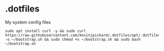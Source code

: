 # .dotfiles
My system config files

```
sudo apt install curl -y && sudo curl https://raw.githubusercontent.com/kevinjpickard/.dotfiles/apt/.dotfiles/bootstrap_linux.sh -o ~/bootstrap.sh && sudo chmod +x ~/bootstrap.sh && sudo bash ~/bootstrap.sh
```
